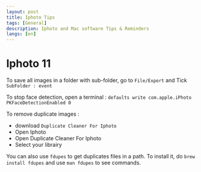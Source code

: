 ```yaml
---
layout: post
title: Iphoto Tips
tags: [General]
description: Iphoto and Mac software Tips & Reminders
langs: [en]
---
```


Iphoto 11
=========

To save all images in a folder with sub-folder, go to `File/Export` and Tick `SubFolder : event`

To stop face detection, open a terminal : `defaults write com.apple.iPhoto PKFaceDetectionEnabled 0`

To remove duplicate images :

- download `Duplicate Cleaner For Iphoto`
- Open Iphoto
- Open Duplicate Cleaner For Iphoto
- Select your librairy

You can also use `fdupes` to get duplicates files in a path. To install it, do `brew install fdupes` and use `man fdupes` to see commands.
